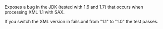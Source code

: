 Exposes a bug in the JDK (tested with 1.6 and 1.7) that occurs
when processing XML 1.1 with SAX.

If you switch the XML version in fails.xml from "1.1" to "1.0"
the test passes.

